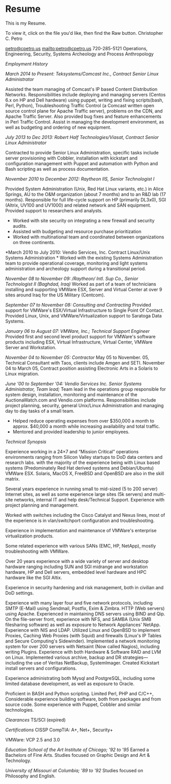 Resume
======

This is my Resume.

To view it, click on the file you'd like, then find the Raw button.
Christopher C. Petro


petro@cpetro.us <mailto:petro@cpetro.us>
720-285-5121
Operations, Engineering, Security, Systems Archeology 
  and Process Anthropology

*Employment History*

*March 2014 to Present: Teksystems/Comcast Inc., Contract Senior Linux
Administrator*

Assisted the team managing of Comcast's IP based Content Distribution
Networks. Responsibilities include deploying and managing servers
(Centos 6.x on HP and Dell hardware) using puppet, writing and fixing
scripts(bash, Perl, Python), Troubleshooting Traffic Control (a Comcast
written open source control plane for Apache Traffic server), problems
on the CDN, and Apache Traffic Server. Also provided bug fixes and
feature enhancements in Perl Traffic Control. Assist in managing the
development environment, as well as budgeting and ordering of new
equipment.

*July 2013 to Dec 2013: Robert Half Technologies/Viasat, Contract Senior
Linux Administrator*

Contracted to provide Senior Linux Administration, specific tasks
include server provisioning with Cobbler, installation with kickstart
and configuration management with Puppet and automation with Python and
Bash scripting as well as process documentation.

*November 2010 to December 2012: Raytheon IIS, Senior Technologist I*

Provided System Administration (Unix, Red Hat Linux variants, etc.) in
Alice Springs, AU to the O&M organization (about 7 months) and to an R&D
lab (17 months). Responsible for full life-cycle support on HP
(primarily DL3x0), SGI (Altrix, UV100 and UV1000) and related network
and SAN equipment. Provided support to researchers and analysts.
  * Worked with site security on integrating a new firewall and security
    audits.
  * Assisted with budgeting and resource purchase prioritization
  * Worked with multinational team and coordinated between organizations
    on three continents.

*March 2010 to July 2010: Vendio Services, Inc. Contract Linux/Unix
  Systems Administration *
Worked with the existing Systems Administration team to provide
operational coverage, monitoring and light systems administration and
archeology support during a transitional period.

*November 08 to November 09: /Raytheon/ Intl. Sup Co., Senior
  Technologist II (Baghdad, Iraq)*
Worked as part of a team of technicians installing and supporting VMWare
ESX, Server and Virtual Center at over 9 sites around Iraq for the US
Military (Centcom).

*September 07 to November 08: Consulting and Contracting*
Provided support for VMWare's ESX/Virtual Infrastructure to Single Point
  Of Contact.
Provided Linux, Unix, and VMWare/Virtualization support to Saratoga Data
  Systems.

*January 06 to August 07: VMWare, Inc.; Technical Support Engineer*
Provided first and second level product support for VMWare's software
products including ESX, Virtual Infrastructure, Virtual Center, VMWare
Server and Workstation.

*November 04 to November 05: Contractor*
May 05 to November. 05, Technical Consultant with Taos, clients include
Amgen and SETI.
November 04 to March 05, Contract position assisting Electronic Arts in
a Solaris to Linux migration.

*June '00 to September '04: Vendio Services Inc. Senior Systems
Administrator, Team lead;*
Team lead in the operations group responsible for system design,
installation, monitoring and maintenance of the AuctionaWatch.com and
Vendio.com platforms. Responsibilities include project planning,
security, general Unix/Linux Administration and managing day to day
tasks of a small team.
  * Helped reduce operating expenses from over $350,000 a month to
    approx. $40,000 a month while increasing availability and total
    traffic.
  * Mentored and provided leadership to junior employees. 

*Technical Synopsis*

Experience working in a 24×7 and “Mission Critical” operations
environments ranging from Silicon Valley startups to DoD data centers
and research labs. with the majority of the experience being with Linux
based systems (Predominately Red Hat derived systems and Debian/Ubuntu)
VMWare ESX. Solaris, MacOS X, FreeBSD and OpenBSD are also in the skill
matrix.

Several years experience in running small to mid-sized (5 to 200 server)
Internet sites, as well as some experience large sites (5k servers) and
multi-site networks, internal IT and help desk/Technical Support.
Experience with project planning and management.

Worked with switches including the Cisco Catalyst and Nexus lines, most
of the experience is in vlan/switchport configuration and troubleshooting.

Experience in implementation and maintenance of VMWare's enterprise
virtualization products.

Some related experience with various SANs (EMC, HP, NetApp), mostly
troubleshooting
with VMWare.

Over 20 years experience with a wide variety of server and desktop
hardware ranging including SUN and SGI midrange and workstation
hardware, HP and Dell servers, embedded level hardware and HPC hardware
like the SGI Altix.

Experience in security hardening and risk management, both in civilian
and DoD settings.

Experience with many layer four and five network protocols, including
SMTP (E-Mail) using Sendmail, Postfix, Exim & Zimbra. HTTP (Web servers)
using Apache. Experienced in maintaining DNS servers using BIND and Qip.
On the file-server front, experience with NFS, and SAMBA (Unix SMB
filesharing software) as well as exposure to Network Appliances' NetApp.
Experience with NIS and LDAP. Utilized Linux and OpenBSD to implement
Proxies, Caching Web Proxies (with Squid) and firewalls (Linux's IP
Tables and Secure Computing's Sidewinder). Implemented a network
monitoring system for over 200 servers with Netsaint (Now called
Nagios), including writing Plugins. Experience with both Hardware &
Software RAID and LVM on Linux. Implemented various archive, backup and
DR strategies—including the use of Veritas NetBackup, SystemImager.
Created Kickstart install servers and configurations.

Experience administrating both Mysql and PostgreSQL, including some
limited database development, as well as exposure to Oracle.

Proficient in BASH and Python scripting. Limited Perl, PHP and C/C++,
Considerable experience building software, both from packages and from
source code. Some experience with Puppet, Cobbler and similar technologies.


*Clearances*
TS/SCI (expired)

*Certifications*
CISSP
CompTIA: A+, Net+, Security+

VMWare: VCP 2.5 and 3.0

*Education*
*School of the Art Institute of Chicago; '92 to '95*
Earned a Bachelors of Fine Arts. Studies focused on Graphic Design and
Art & Technology.

*University of Missouri at Columbia; '89 to '92*
Studies focused on Philosophy and English.
